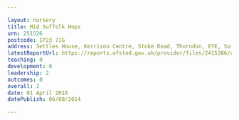 ```yaml
---

layout: nursery
title: Mid Suffolk Hops
urn: 251526
postcode: IP23 7JG
address: Settles House, Kerrison Centre, Stoke Road, Thorndon, EYE, Suffolk, IP23 7JG
latestReportUrl: https://reports.ofsted.gov.uk/provider/files/2415386/urn/251526.pdf
teaching: 0
development: 0
leadership: 2
outcomes: 0
overall: 2
date: 01 April 2018 
datePublish: 06/08/2014

---
```

